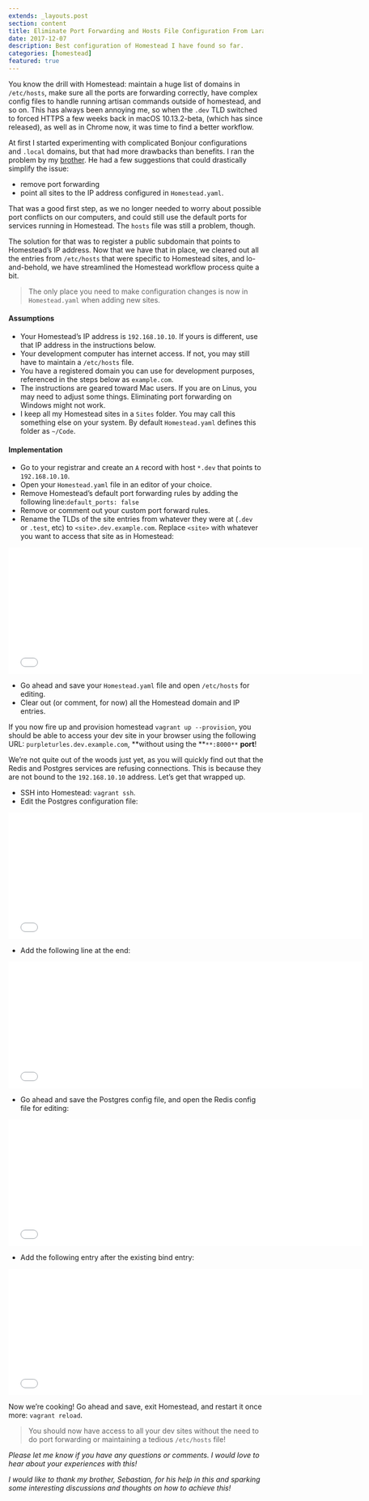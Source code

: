 ```yaml
---
extends: _layouts.post
section: content
title: Eliminate Port Forwarding and Hosts File Configuration From Laravel Homestead!
date: 2017-12-07
description: Best configuration of Homestead I have found so far.
categories: [homestead]
featured: true
---
```


You know the drill with Homestead: maintain a huge list of domains in `/etc/hosts`, make sure all the ports are forwarding correctly, have complex config files to handle running artisan commands outside of homestead, and so on. This has always been annoying me, so when the `.dev` TLD switched to forced HTTPS a few weeks back in macOS 10.13.2-beta, (which has since released), as well as in Chrome now, it was time to find a better workflow.

At first I started experimenting with complicated Bonjour configurations and `.local` domains, but that had more drawbacks than benefits. I ran the problem by my [brother](https://github.com/sjbronner). He had a few suggestions that could drastically simplify the issue:

*   remove port forwarding
*   point all sites to the IP address configured in `Homestead.yaml`.

That was a good first step, as we no longer needed to worry about possible port conflicts on our computers, and could still use the default ports for services running in Homestead. The `hosts` file was still a problem, though.

The solution for that was to register a public subdomain that points to Homestead’s IP address. Now that we have that in place, we cleared out all the entries from `/etc/hosts` that were specific to Homestead sites, and lo-and-behold, we have streamlined the Homestead workflow process quite a bit.

> The only place you need to make configuration changes is now in `Homestead.yaml` when adding new sites.

#### Assumptions

*   Your Homestead’s IP address is `192.168.10.10`. If yours is different, use that IP address in the instructions below.
*   Your development computer has internet access. If not, you may still have to maintain a `/etc/hosts` file.
*   You have a registered domain you can use for development purposes, referenced in the steps below as `example.com`.
*   The instructions are geared toward Mac users. If you are on Linus, you may need to adjust some things. Eliminating port forwarding on Windows might not work.
*   I keep all my Homestead sites in a `Sites` folder. You may call this something else on your system. By default `Homestead.yaml` defines this folder as `~/Code`.

#### Implementation

*   Go to your registrar and create an `A` record with host `*.dev` that points to `192.168.10.10`.
*   Open your `Homestead.yaml` file in an editor of your choice.
*   Remove Homestead’s default port forwarding rules by adding the following line:`default_ports: false`
*   Remove or comment out your custom port forward rules.
*   Rename the TLDs of the site entries from whatever they were at (`.dev` or `.test`, etc) to `<site>.dev.example.com`. Replace `<site>` with whatever you want to access that site as in Homestead:

<iframe width="700" height="250" src="/media/db76b110e0e6c3d7a31f9f8eb58827e2?postId=1d3ab956bd5b" data-media-id="db76b110e0e6c3d7a31f9f8eb58827e2" data-thumbnail="https://i.embed.ly/1/image?url=https%3A%2F%2Favatars2.githubusercontent.com%2Fu%2F1791050%3Fs%3D400%26v%3D4&amp;key=a19fcc184b9711e1b4764040d3dc5c07" allowfullscreen="" frameborder="0"></iframe>

*   Go ahead and save your `Homestead.yaml` file and open `/etc/hosts` for editing.
*   Clear out (or comment, for now) all the Homestead domain and IP entries.

If you now fire up and provision homestead `vagrant up --provision`, you should be able to access your dev site in your browser using the following URL: `purpleturles.dev.example.com`, **without using the **`**:8000**` **port**!

We’re not quite out of the woods just yet, as you will quickly find out that the Redis and Postgres services are refusing connections. This is because they are not bound to the `192.168.10.10` address. Let’s get that wrapped up.

*   SSH into Homestead: `vagrant ssh`.
*   Edit the Postgres configuration file:

<iframe width="700" height="250" src="/media/a36064122aef7a86c6143c292279bfde?postId=1d3ab956bd5b" data-media-id="a36064122aef7a86c6143c292279bfde" data-thumbnail="https://i.embed.ly/1/image?url=https%3A%2F%2Favatars2.githubusercontent.com%2Fu%2F1791050%3Fs%3D400%26v%3D4&amp;key=a19fcc184b9711e1b4764040d3dc5c07" allowfullscreen="" frameborder="0"></iframe>

*   Add the following line at the end:

<iframe width="700" height="250" src="/media/af47cd1ca310ac491d4088b935713e1a?postId=1d3ab956bd5b" data-media-id="af47cd1ca310ac491d4088b935713e1a" data-thumbnail="https://i.embed.ly/1/image?url=https%3A%2F%2Favatars2.githubusercontent.com%2Fu%2F1791050%3Fs%3D400%26v%3D4&amp;key=a19fcc184b9711e1b4764040d3dc5c07" allowfullscreen="" frameborder="0"></iframe>

*   Go ahead and save the Postgres config file, and open the Redis config file for editing:

<iframe width="700" height="250" src="/media/33a8a42313f72a60b80858ff1a7df1f8?postId=1d3ab956bd5b" data-media-id="33a8a42313f72a60b80858ff1a7df1f8" data-thumbnail="https://i.embed.ly/1/image?url=https%3A%2F%2Favatars2.githubusercontent.com%2Fu%2F1791050%3Fs%3D400%26v%3D4&amp;key=a19fcc184b9711e1b4764040d3dc5c07" allowfullscreen="" frameborder="0"></iframe>

*   Add the following entry after the existing bind entry:

<iframe width="700" height="250" src="/media/2aa4336aef39786fd68cabfca7efc91a?postId=1d3ab956bd5b" data-media-id="2aa4336aef39786fd68cabfca7efc91a" data-thumbnail="https://i.embed.ly/1/image?url=https%3A%2F%2Favatars2.githubusercontent.com%2Fu%2F1791050%3Fs%3D400%26v%3D4&amp;key=a19fcc184b9711e1b4764040d3dc5c07" allowfullscreen="" frameborder="0"></iframe>

Now we’re cooking! Go ahead and save, exit Homestead, and restart it once more: `vagrant reload`.

> You should now have access to all your dev sites without the need to do port forwarding or maintaining a tedious `/etc/hosts` file!

_Please let me know if you have any questions or comments. I would love to hear about your experiences with this!_

_I would like to thank my brother, Sebastian, for his help in this and sparking some interesting discussions and thoughts on how to achieve this!_
